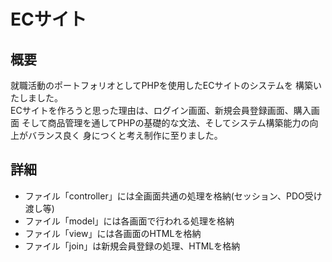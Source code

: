 # ECサイト

## 概要
<p>
  就職活動のポートフォリオとしてPHPを使用したECサイトのシステムを
  構築いたしました。<br>
  ECサイトを作ろうと思った理由は、ログイン画面、新規会員登録画面、購入画面
  そして商品管理を通してPHPの基礎的な文法、そしてシステム構築能力の向上がバランス良く
  身につくと考え制作に至りました。
</p>

## 詳細
<ul>
  <li>ファイル「controller」には全画面共通の処理を格納(セッション、PDO受け渡し等)</li> 
  <li>ファイル「model」には各画面で行われる処理を格納</li> 
  <li>ファイル「view」には各画面のHTMLを格納</li> 
  <li>ファイル「join」は新規会員登録の処理、HTMLを格納</li>
</ul>
